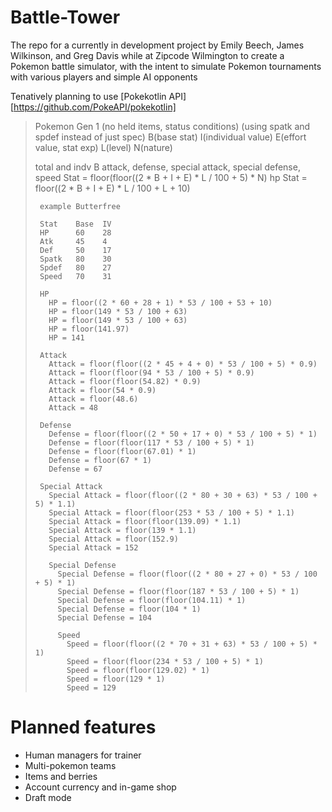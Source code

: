 # Battle-Tower

The repo for a currently in development project by Emily Beech, James Wilkinson, and Greg Davis while at Zipcode Wilmington to
create a Pokemon battle simulator, with the intent to simulate Pokemon tournaments with various players and simple AI
opponents

Tenatively planning to use [Pokekotlin API][https://github.com/PokeAPI/pokekotlin]

>Pokemon
>  Gen 1 (no held items, status conditions) (using spatk and spdef instead of just spec)
>    B(base stat) I(individual value) E(effort value, stat exp) L(level) N(nature)
>  
>    total and indv B
>    attack, defense, special attack, special defense, speed
>      Stat = floor(floor((2 * B + I + E) * L / 100 + 5) * N)
>    hp
>      Stat = floor((2 * B + I + E) * L / 100 + L + 10)
>      
>      example Butterfree
>      
>      Stat    Base  IV
>      HP      60    28
>      Atk     45    4
>      Def     50    17
>      Spatk   80    30
>      Spdef   80    27
>      Speed   70    31
>      
>      HP
>        HP = floor((2 * 60 + 28 + 1) * 53 / 100 + 53 + 10)
>        HP = floor(149 * 53 / 100 + 63)
>        HP = floor(149 * 53 / 100 + 63)
>        HP = floor(141.97)
>        HP = 141
>
>      Attack
>        Attack = floor(floor((2 * 45 + 4 + 0) * 53 / 100 + 5) * 0.9)
>        Attack = floor(floor(94 * 53 / 100 + 5) * 0.9)
>        Attack = floor(floor(54.82) * 0.9)
>        Attack = floor(54 * 0.9)
>        Attack = floor(48.6)
>        Attack = 48
>
>      Defense
>        Defense = floor(floor((2 * 50 + 17 + 0) * 53 / 100 + 5) * 1)
>        Defense = floor(floor(117 * 53 / 100 + 5) * 1)
>        Defense = floor(floor(67.01) * 1)
>        Defense = floor(67 * 1)
>        Defense = 67
>
>      Special Attack
>        Special Attack = floor(floor((2 * 80 + 30 + 63) * 53 / 100 + 5) * 1.1)
>        Special Attack = floor(floor(253 * 53 / 100 + 5) * 1.1)
>        Special Attack = floor(floor(139.09) * 1.1)
>        Special Attack = floor(139 * 1.1)
>        Special Attack = floor(152.9)
>        Special Attack = 152
>
>        Special Defense
>          Special Defense = floor(floor((2 * 80 + 27 + 0) * 53 / 100 + 5) * 1)
>          Special Defense = floor(floor(187 * 53 / 100 + 5) * 1)
>          Special Defense = floor(floor(104.11) * 1)
>          Special Defense = floor(104 * 1)
>          Special Defense = 104
>
>          Speed
>            Speed = floor(floor((2 * 70 + 31 + 63) * 53 / 100 + 5) * 1)
>            Speed = floor(floor(234 * 53 / 100 + 5) * 1)
>            Speed = floor(floor(129.02) * 1)
>            Speed = floor(129 * 1)
>            Speed = 129
   
# Planned features

- Human managers for trainer
- Multi-pokemon teams
- Items and berries
- Account currency and in-game shop
- Draft mode 
